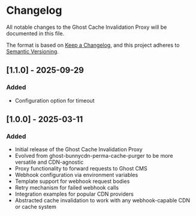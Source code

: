 # Changelog

All notable changes to the Ghost Cache Invalidation Proxy will be documented in this file.

The format is based on [Keep a Changelog](https://keepachangelog.com/en/1.0.0/),
and this project adheres to [Semantic Versioning](https://semver.org/spec/v2.0.0.html).

## [1.1.0] - 2025-09-29

### Added
- Configuration option for timeout

## [1.0.0] - 2025-03-11

### Added
- Initial release of the Ghost Cache Invalidation Proxy
- Evolved from ghost-bunnycdn-perma-cache-purger to be more versatile and CDN-agnostic
- Proxy functionality to forward requests to Ghost CMS
- Webhook configuration via environment variables
- Template support for webhook request bodies
- Retry mechanism for failed webhook calls
- Integration examples for popular CDN providers
- Abstracted cache invalidation to work with any webhook-capable CDN or cache system 